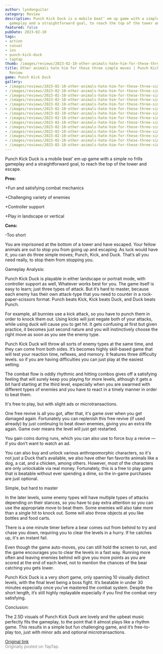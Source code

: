 ```yaml
---
author: lyndonguitar
category: Review
description: Punch Kick Duck is a mobile beat’ em up game with a simple no frills
  gameplay and a straightforward goal, to reach the top of the tower and escape.
featured: false
pubDate: 2023-02-10
tags:
- action
- casual
- ios
- punch-kick-duck
- taptap
thumb: /images/reviews/2023-02-10-other-animals-hate-him-for-these-three-simple-moves--punch-kick-duck---full-review-0.avif
title: Other animals hate him for these three simple moves | Punch Kick Duck - Full
  Review
game: Punch Kick Duck
gallery:
- /images/reviews/2023-02-10-other-animals-hate-him-for-these-three-simple-moves--punch-kick-duck---full-review-0.avif
- /images/reviews/2023-02-10-other-animals-hate-him-for-these-three-simple-moves--punch-kick-duck---full-review-1.avif
- /images/reviews/2023-02-10-other-animals-hate-him-for-these-three-simple-moves--punch-kick-duck---full-review-2.avif
- /images/reviews/2023-02-10-other-animals-hate-him-for-these-three-simple-moves--punch-kick-duck---full-review-3.avif
- /images/reviews/2023-02-10-other-animals-hate-him-for-these-three-simple-moves--punch-kick-duck---full-review-4.avif
- /images/reviews/2023-02-10-other-animals-hate-him-for-these-three-simple-moves--punch-kick-duck---full-review-5.avif
- /images/reviews/2023-02-10-other-animals-hate-him-for-these-three-simple-moves--punch-kick-duck---full-review-6.avif
- /images/reviews/2023-02-10-other-animals-hate-him-for-these-three-simple-moves--punch-kick-duck---full-review-7.avif
- /images/reviews/2023-02-10-other-animals-hate-him-for-these-three-simple-moves--punch-kick-duck---full-review-8.avif
- /images/reviews/2023-02-10-other-animals-hate-him-for-these-three-simple-moves--punch-kick-duck---full-review-9.avif
- /images/reviews/2023-02-10-other-animals-hate-him-for-these-three-simple-moves--punch-kick-duck---full-review-10.avif
- /images/reviews/2023-02-10-other-animals-hate-him-for-these-three-simple-moves--punch-kick-duck---full-review-11.avif
- /images/reviews/2023-02-10-other-animals-hate-him-for-these-three-simple-moves--punch-kick-duck---full-review-12.avif
- /images/reviews/2023-02-10-other-animals-hate-him-for-these-three-simple-moves--punch-kick-duck---full-review-13.avif
---
```

Punch Kick Duck is a mobile beat’ em up game with a simple no frills gameplay and a straightforward goal, to reach the top of the tower and escape.


**Pros:**


+Fun and satisfying combat mechanics

+Challenging variety of enemies

+Controller support

+Play in landscape or vertical


**Cons:**


-Too short

You are imprisoned at the bottom of a tower and have escaped. Your fellow animals are out to stop you from going up and escaping. As luck would have it, you can do three simple moves; Punch, Kick, and Duck. That’s all you need really, to stop them from stopping you.

Gameplay Analysis:

Punch Kick Duck is playable in either landscape or portrait mode, with controller support as well, Whatever works best for you. The game itself is easy to learn; just three types of attack. But it’s hard to master, because each enemy has their own attack-type that you need to counter in a rock-paper-scissors format. Punch beats Kick, Kick beats Duck, and Duck beats Punch.

For example, all bunnies use a kick attack, so you have to punch them in order to knock them out. Using kicks will just negate both of your attacks, while using duck will cause you to get hit. It gets confusing at first but given practice, it becomes just second nature and you will instinctively choose the right move as soon as you see the enemy type.

Punch Kick Duck will throw all sorts of enemy types at the same time, and they can come from both sides. It’s becomes highly skill-based game that will test your reaction time, reflexes, and memory. It features three difficulty levels. so if you are having difficulties you can just play at the easiest setting.

The combat flow is oddly rhythmic and hitting combos gives off a satisfying feeling that will surely keep you playing for more levels, although it gets a bit hard starting at the third level, especially when you are swarmed with different types of enemies and you have to react in a timely manner in order to beat them.

It's free to play, but with slight ads or microtransactions.

One free revive is all you got, after that, it's game over when you get damaged again. Fortunately you can replenish this free revive (if used already) by just continuing to beat down enemies, giving you an extra life again. Game over means the level will just get restarted.

You gain coins during runs, which you can also use to force buy a revive — if you don’t want to watch an ad.

You can also buy and unlock various anthropomorphic characters, so it's not just a Duck that’s available, we also have other fan favorite animals like a dog, a cat, and a chicken, among others. However, most of the characters are only unlockable via real money. Fortunately, this is a free to play game that is beatable without ever spending a dime, so the in-game purchases are just optional.

Simple, but hard to master

In the later levels, some enemy types will have multiple types of attacks depending on their stances, so you have to pay extra attention so you can use the appropriate move to beat them. Some enemies will also take more than a single hit to knock out. Some will also throw objects at you like bottles and food carts.

There is a one minute timer before a bear comes out from behind to try and chase you down, requiring you to clear the levels in a hurry. If he catches up, it's an instant fail.

Even though the game auto-moves, you can still hold the screen to run, and the game encourages you to clear the levels in a fast way. Running more often and leaving enemies behind will give you more points as you are scored at the end of each level, not to mention the chances of the bear catching you gets lower.

Punch Kick Duck is a very short game, only spanning 10 visually distinct levels, with the final level being a boss fight. It’s beatable in under 30 minutes especially once you’ve mastered the combat system. Despite the short length, it’s still highly replayable especially if you find the combat very satisfying.

Conclusion:

The 2.5D visuals of Punch Kick Duck are lovely and the upbeat music perfectly fits the gameplay, to the point that it almost plays like a rhythm game. This results in a simple but fun challenging game, and it’s free-to-play too, just with minor ads and optional microtransactions.

[Original link](https://www.taptap.io/post/4492652)<br><span style="font-size: 0.95em; color: #888;">Originally posted on TapTap.</span>